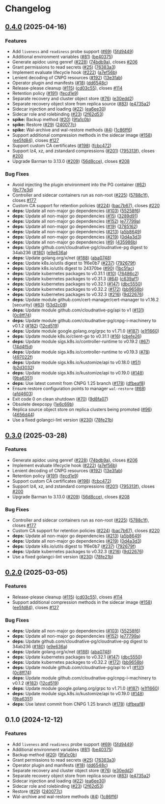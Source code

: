 # Changelog

## [0.4.0](https://github.com/fcanovai/plugin-barman-cloud/compare/v0.3.0...v0.4.0) (2025-04-16)


### Features

* Add `liveness` and `readiness` probe support ([#69](https://github.com/fcanovai/plugin-barman-cloud/issues/69)) ([5fd9449](https://github.com/fcanovai/plugin-barman-cloud/commit/5fd9449b27394756e0baf76b1356900850f687a6))
* Additional environment variables ([#81](https://github.com/fcanovai/plugin-barman-cloud/issues/81)) ([be40375](https://github.com/fcanovai/plugin-barman-cloud/commit/be4037529c44858278dd80e3eb32f39f3f68c5c6))
* Generate apidoc using genref ([#228](https://github.com/fcanovai/plugin-barman-cloud/issues/228)) ([74bdb9a](https://github.com/fcanovai/plugin-barman-cloud/commit/74bdb9a590f169eade4eea27caa85fc3b1809e41)), closes [#206](https://github.com/fcanovai/plugin-barman-cloud/issues/206)
* Grant permissions to read secrets ([#25](https://github.com/fcanovai/plugin-barman-cloud/issues/25)) ([76383a3](https://github.com/fcanovai/plugin-barman-cloud/commit/76383a30afd3bd829f01936dc3dfc81f1d189d2d))
* Implement evaluate lifecycle hook ([#222](https://github.com/fcanovai/plugin-barman-cloud/issues/222)) ([a7ef56b](https://github.com/fcanovai/plugin-barman-cloud/commit/a7ef56b6e7a8abfcf312f42190b5c3828f9b2a79))
* Lenient decoding of CNPG resources ([#192](https://github.com/fcanovai/plugin-barman-cloud/issues/192)) ([13e3fab](https://github.com/fcanovai/plugin-barman-cloud/commit/13e3fab2688ec6ea342ed7304680025f98e6af27))
* Operator plugin and manifests ([#18](https://github.com/fcanovai/plugin-barman-cloud/issues/18)) ([dd6548c](https://github.com/fcanovai/plugin-barman-cloud/commit/dd6548c4a26031324975d97aee345e4e6a2e7efa))
* Release-please cleanup ([#115](https://github.com/fcanovai/plugin-barman-cloud/issues/115)) ([cd03c55](https://github.com/fcanovai/plugin-barman-cloud/commit/cd03c556ef86c429b8699961eb24e1361b5759ff)), closes [#114](https://github.com/fcanovai/plugin-barman-cloud/issues/114)
* Retention policy ([#191](https://github.com/fcanovai/plugin-barman-cloud/issues/191)) ([fecd1e9](https://github.com/fcanovai/plugin-barman-cloud/commit/fecd1e9513ce1748a289840f735a2f23a0ce5218))
* Separate recovery and cluster object store ([#76](https://github.com/fcanovai/plugin-barman-cloud/issues/76)) ([e30edd2](https://github.com/fcanovai/plugin-barman-cloud/commit/e30edd2318d76e10fd7af344c0e4326f1e5033ec))
* Separate recovery object store from replica source ([#83](https://github.com/fcanovai/plugin-barman-cloud/issues/83)) ([e4735a2](https://github.com/fcanovai/plugin-barman-cloud/commit/e4735a2f85724cf8493f513658783e5330c3efcf))
* Sidecar injection and loading ([#22](https://github.com/fcanovai/plugin-barman-cloud/issues/22)) ([ea6ee30](https://github.com/fcanovai/plugin-barman-cloud/commit/ea6ee30d2ea30f9e9df22002ce5f5a68fcb37ade))
* Sidecar role and rolebinding ([#23](https://github.com/fcanovai/plugin-barman-cloud/issues/23)) ([2f62d53](https://github.com/fcanovai/plugin-barman-cloud/commit/2f62d539c949f344cb5534b7ffbb90860663a106))
* **spike:** Backup method ([#20](https://github.com/fcanovai/plugin-barman-cloud/issues/20)) ([9fa1c0b](https://github.com/fcanovai/plugin-barman-cloud/commit/9fa1c0beab4882af3f4c737d049b5bafcf7e28a6))
* **spike:** Restore ([#29](https://github.com/fcanovai/plugin-barman-cloud/issues/29)) ([240077c](https://github.com/fcanovai/plugin-barman-cloud/commit/240077c77192d9572767d7ec76d02e578b94faca))
* **spike:** Wal-archive and wal-restore methods ([#4](https://github.com/fcanovai/plugin-barman-cloud/issues/4)) ([1c86ff6](https://github.com/fcanovai/plugin-barman-cloud/commit/1c86ff65747b5b348fb1ed2b0e5b0594fd156116))
* Support additional compression methods in the sidecar image ([#158](https://github.com/fcanovai/plugin-barman-cloud/issues/158)) ([ee5fd84](https://github.com/fcanovai/plugin-barman-cloud/commit/ee5fd840924c0997f301764af32a684aa8424b22)), closes [#127](https://github.com/fcanovai/plugin-barman-cloud/issues/127)
* Support custom CA certificates ([#198](https://github.com/fcanovai/plugin-barman-cloud/issues/198)) ([fcbc472](https://github.com/fcanovai/plugin-barman-cloud/commit/fcbc47209222f712178ba422020c88eef7d50c08))
* Support lz4, xz, and zstandard compressions ([#201](https://github.com/fcanovai/plugin-barman-cloud/issues/201)) ([795313f](https://github.com/fcanovai/plugin-barman-cloud/commit/795313f4aa2f4888fdf2cb711de74aaea7b045a7)), closes [#200](https://github.com/fcanovai/plugin-barman-cloud/issues/200)
* Upgrade Barman to 3.13.0 ([#209](https://github.com/fcanovai/plugin-barman-cloud/issues/209)) ([56d8cce](https://github.com/fcanovai/plugin-barman-cloud/commit/56d8cceb3b8c7a17f3dcdd2dc14b48a725aaea9f)), closes [#208](https://github.com/fcanovai/plugin-barman-cloud/issues/208)


### Bug Fixes

* Avoid injecting the plugin environment into the PG container ([#62](https://github.com/fcanovai/plugin-barman-cloud/issues/62)) ([9c77e3d](https://github.com/fcanovai/plugin-barman-cloud/commit/9c77e3de9f05a56c567c9fa6b0f75ca55a05ddf8))
* Controller and sidecar containers run as non-root ([#225](https://github.com/fcanovai/plugin-barman-cloud/issues/225)) ([5788c1f](https://github.com/fcanovai/plugin-barman-cloud/commit/5788c1f72794a331e9176dabc625a5937abff010)), closes [#177](https://github.com/fcanovai/plugin-barman-cloud/issues/177)
* Custom CA support for retention policies ([#224](https://github.com/fcanovai/plugin-barman-cloud/issues/224)) ([bac7b67](https://github.com/fcanovai/plugin-barman-cloud/commit/bac7b673a2ef239dd28bd2d1eced083009ad8ba6)), closes [#220](https://github.com/fcanovai/plugin-barman-cloud/issues/220)
* **deps:** Update all non-major go dependencies ([#103](https://github.com/fcanovai/plugin-barman-cloud/issues/103)) ([55258f6](https://github.com/fcanovai/plugin-barman-cloud/commit/55258f69008d1475f65d549d47a6c87485624e28))
* **deps:** Update all non-major go dependencies ([#15](https://github.com/fcanovai/plugin-barman-cloud/issues/15)) ([3289d91](https://github.com/fcanovai/plugin-barman-cloud/commit/3289d91db4f924bad2f7f6dc8901f4544616233e))
* **deps:** Update all non-major go dependencies ([#152](https://github.com/fcanovai/plugin-barman-cloud/issues/152)) ([e77799a](https://github.com/fcanovai/plugin-barman-cloud/commit/e77799af028ba892ed8f3261554682c1b540a7f5))
* **deps:** Update all non-major go dependencies ([#19](https://github.com/fcanovai/plugin-barman-cloud/issues/19)) ([3785162](https://github.com/fcanovai/plugin-barman-cloud/commit/378516225d6441dcba32bcd7533d54501d91cf08))
* **deps:** Update all non-major go dependencies ([#213](https://github.com/fcanovai/plugin-barman-cloud/issues/213)) ([a5b8649](https://github.com/fcanovai/plugin-barman-cloud/commit/a5b8649bd0eac1df6e51291ff197a6a548d0f479))
* **deps:** Update all non-major go dependencies ([#219](https://github.com/fcanovai/plugin-barman-cloud/issues/219)) ([0d4a3d3](https://github.com/fcanovai/plugin-barman-cloud/commit/0d4a3d38f77e9d51a3f627fa768673e3c4b5e650))
* **deps:** Update all non-major go dependencies ([#9](https://github.com/fcanovai/plugin-barman-cloud/issues/9)) ([435986b](https://github.com/fcanovai/plugin-barman-cloud/commit/435986b7a1e7bf9e5d4d1c018c37fd6e28f2aaa7))
* **deps:** Update github.com/cloudnative-pg/cloudnative-pg digest to 34ab236 ([#180](https://github.com/fcanovai/plugin-barman-cloud/issues/180)) ([e9e636a](https://github.com/fcanovai/plugin-barman-cloud/commit/e9e636ada08de4a1f6db0a31e2f133e703580394))
* **deps:** Update golang.org/x/net ([#188](https://github.com/fcanovai/plugin-barman-cloud/issues/188)) ([aba0748](https://github.com/fcanovai/plugin-barman-cloud/commit/aba07487891b731b6439429c7b30da21bc260d5f))
* **deps:** Update k8s.io/utils digest to 1f6e0b7 ([#237](https://github.com/fcanovai/plugin-barman-cloud/issues/237)) ([792679f](https://github.com/fcanovai/plugin-barman-cloud/commit/792679ff673f60deeac3293d4bfb3e5182a09bef))
* **deps:** Update k8s.io/utils digest to 24370be ([#90](https://github.com/fcanovai/plugin-barman-cloud/issues/90)) ([1bc5fac](https://github.com/fcanovai/plugin-barman-cloud/commit/1bc5facc9acadbcdb88e76ec294f6c4c050c4daa))
* **deps:** Update kubernetes packages to v0.31.1 ([#10](https://github.com/fcanovai/plugin-barman-cloud/issues/10)) ([76486c2](https://github.com/fcanovai/plugin-barman-cloud/commit/76486c28637fa10be3b8b5f260d5b626ac142ca4))
* **deps:** Update kubernetes packages to v0.31.3 ([#64](https://github.com/fcanovai/plugin-barman-cloud/issues/64)) ([c639af1](https://github.com/fcanovai/plugin-barman-cloud/commit/c639af1295123c12d462d52b769ac0c973c22c93))
* **deps:** Update kubernetes packages to v0.32.1 ([#147](https://github.com/fcanovai/plugin-barman-cloud/issues/147)) ([dbc5550](https://github.com/fcanovai/plugin-barman-cloud/commit/dbc5550c9c503dfb0a6206a244995cdda9d28c1d))
* **deps:** Update kubernetes packages to v0.32.2 ([#172](https://github.com/fcanovai/plugin-barman-cloud/issues/172)) ([bb9658b](https://github.com/fcanovai/plugin-barman-cloud/commit/bb9658b28c95f9b7e1f202dcf2be76bff7756960))
* **deps:** Update kubernetes packages to v0.32.3 ([#216](https://github.com/fcanovai/plugin-barman-cloud/issues/216)) ([9d22676](https://github.com/fcanovai/plugin-barman-cloud/commit/9d22676f2a5667b516a4f496ab6188a2333e5333))
* **deps:** Update module github.com/cert-manager/cert-manager to v1.16.2 [security] ([#63](https://github.com/fcanovai/plugin-barman-cloud/issues/63)) ([53d2c09](https://github.com/fcanovai/plugin-barman-cloud/commit/53d2c0999313b1447d873b27b1f87e1dd93c6e6a))
* **deps:** Update module github.com/cloudnative-pg/api to v1 ([#131](https://github.com/fcanovai/plugin-barman-cloud/issues/131)) ([0c8ff74](https://github.com/fcanovai/plugin-barman-cloud/commit/0c8ff7426ff15623deba0c9603ba76dece3cb6a5))
* **deps:** Update module github.com/cloudnative-pg/cnpg-i-machinery to v0.1.2 ([#182](https://github.com/fcanovai/plugin-barman-cloud/issues/182)) ([12cd519](https://github.com/fcanovai/plugin-barman-cloud/commit/12cd5195234ee17ca0b09c2448cc9dc50c614149))
* **deps:** Update module google.golang.org/grpc to v1.71.0 ([#187](https://github.com/fcanovai/plugin-barman-cloud/issues/187)) ([e1f1660](https://github.com/fcanovai/plugin-barman-cloud/commit/e1f166023f55fb02d987ac011e3580af1f9d273a))
* **deps:** Update module k8s.io/client-go to v0.31.1 ([#16](https://github.com/fcanovai/plugin-barman-cloud/issues/16)) ([cbefe26](https://github.com/fcanovai/plugin-barman-cloud/commit/cbefe26440203e88f8d60335b64f32b01249ba0d))
* **deps:** Update module sigs.k8s.io/controller-runtime to v0.19.2 ([#67](https://github.com/fcanovai/plugin-barman-cloud/issues/67)) ([74d4f5d](https://github.com/fcanovai/plugin-barman-cloud/commit/74d4f5d1902ed557375adff3e775b35dd662d2fc))
* **deps:** Update module sigs.k8s.io/controller-runtime to v0.19.3 ([#78](https://github.com/fcanovai/plugin-barman-cloud/issues/78)) ([497022f](https://github.com/fcanovai/plugin-barman-cloud/commit/497022f1967c90598285573bc54341d22308f2f0))
* **deps:** Update module sigs.k8s.io/kustomize/api to v0.18.0 ([#51](https://github.com/fcanovai/plugin-barman-cloud/issues/51)) ([b2d3032](https://github.com/fcanovai/plugin-barman-cloud/commit/b2d303205499ccca426fe2b72964eeefa6556fdd))
* **deps:** Update module sigs.k8s.io/kustomize/api to v0.19.0 ([#148](https://github.com/fcanovai/plugin-barman-cloud/issues/148)) ([9ba6351](https://github.com/fcanovai/plugin-barman-cloud/commit/9ba63518f929748f4a422eaa58293c8125b7a5f1))
* **deps:** Use latest commit from CNPG 1.25 branch ([#178](https://github.com/fcanovai/plugin-barman-cloud/issues/178)) ([dfbeaf8](https://github.com/fcanovai/plugin-barman-cloud/commit/dfbeaf802ec98357fdbb92b5fcefc38a29939cfe))
* Ensure restore configuration points to manager `wal-restore` ([#68](https://github.com/fcanovai/plugin-barman-cloud/issues/68)) ([afd4603](https://github.com/fcanovai/plugin-barman-cloud/commit/afd4603023ce0f245687856eb05d9a30875b8bac))
* Exit code 0 on clean shutdown ([#70](https://github.com/fcanovai/plugin-barman-cloud/issues/70)) ([9d8fa07](https://github.com/fcanovai/plugin-barman-cloud/commit/9d8fa079fec6b82c5aef6397b4b6318fbe9ebb0b))
* Obsolete deepcopy ([1e6c69b](https://github.com/fcanovai/plugin-barman-cloud/commit/1e6c69bac022914732fbaabb5bae0969893f5049))
* Replica source object store on replica clusters being promoted ([#96](https://github.com/fcanovai/plugin-barman-cloud/issues/96)) ([4656d44](https://github.com/fcanovai/plugin-barman-cloud/commit/4656d44c85a3d05e38cb536b2db69aa47c575619))
* Use a fixed golangci-lint version ([#230](https://github.com/fcanovai/plugin-barman-cloud/issues/230)) ([78fe21b](https://github.com/fcanovai/plugin-barman-cloud/commit/78fe21b24dc9366c34260babe6b049a310abe9f0))

## [0.3.0](https://github.com/cloudnative-pg/plugin-barman-cloud/compare/v0.2.0...v0.3.0) (2025-03-28)


### Features

* Generate apidoc using genref ([#228](https://github.com/cloudnative-pg/plugin-barman-cloud/issues/228)) ([74bdb9a](https://github.com/cloudnative-pg/plugin-barman-cloud/commit/74bdb9a590f169eade4eea27caa85fc3b1809e41)), closes [#206](https://github.com/cloudnative-pg/plugin-barman-cloud/issues/206)
* Implement evaluate lifecycle hook ([#222](https://github.com/cloudnative-pg/plugin-barman-cloud/issues/222)) ([a7ef56b](https://github.com/cloudnative-pg/plugin-barman-cloud/commit/a7ef56b6e7a8abfcf312f42190b5c3828f9b2a79))
* Lenient decoding of CNPG resources ([#192](https://github.com/cloudnative-pg/plugin-barman-cloud/issues/192)) ([13e3fab](https://github.com/cloudnative-pg/plugin-barman-cloud/commit/13e3fab2688ec6ea342ed7304680025f98e6af27))
* Retention policy ([#191](https://github.com/cloudnative-pg/plugin-barman-cloud/issues/191)) ([fecd1e9](https://github.com/cloudnative-pg/plugin-barman-cloud/commit/fecd1e9513ce1748a289840f735a2f23a0ce5218))
* Support custom CA certificates ([#198](https://github.com/cloudnative-pg/plugin-barman-cloud/issues/198)) ([fcbc472](https://github.com/cloudnative-pg/plugin-barman-cloud/commit/fcbc47209222f712178ba422020c88eef7d50c08))
* Support lz4, xz, and zstandard compressions ([#201](https://github.com/cloudnative-pg/plugin-barman-cloud/issues/201)) ([795313f](https://github.com/cloudnative-pg/plugin-barman-cloud/commit/795313f4aa2f4888fdf2cb711de74aaea7b045a7)), closes [#200](https://github.com/cloudnative-pg/plugin-barman-cloud/issues/200)
* Upgrade Barman to 3.13.0 ([#209](https://github.com/cloudnative-pg/plugin-barman-cloud/issues/209)) ([56d8cce](https://github.com/cloudnative-pg/plugin-barman-cloud/commit/56d8cceb3b8c7a17f3dcdd2dc14b48a725aaea9f)), closes [#208](https://github.com/cloudnative-pg/plugin-barman-cloud/issues/208)


### Bug Fixes

* Controller and sidecar containers run as non-root ([#225](https://github.com/cloudnative-pg/plugin-barman-cloud/issues/225)) ([5788c1f](https://github.com/cloudnative-pg/plugin-barman-cloud/commit/5788c1f72794a331e9176dabc625a5937abff010)), closes [#177](https://github.com/cloudnative-pg/plugin-barman-cloud/issues/177)
* Custom CA support for retention policies ([#224](https://github.com/cloudnative-pg/plugin-barman-cloud/issues/224)) ([bac7b67](https://github.com/cloudnative-pg/plugin-barman-cloud/commit/bac7b673a2ef239dd28bd2d1eced083009ad8ba6)), closes [#220](https://github.com/cloudnative-pg/plugin-barman-cloud/issues/220)
* **deps:** Update all non-major go dependencies ([#213](https://github.com/cloudnative-pg/plugin-barman-cloud/issues/213)) ([a5b8649](https://github.com/cloudnative-pg/plugin-barman-cloud/commit/a5b8649bd0eac1df6e51291ff197a6a548d0f479))
* **deps:** Update all non-major go dependencies ([#219](https://github.com/cloudnative-pg/plugin-barman-cloud/issues/219)) ([0d4a3d3](https://github.com/cloudnative-pg/plugin-barman-cloud/commit/0d4a3d38f77e9d51a3f627fa768673e3c4b5e650))
* **deps:** Update k8s.io/utils digest to 1f6e0b7 ([#237](https://github.com/cloudnative-pg/plugin-barman-cloud/issues/237)) ([792679f](https://github.com/cloudnative-pg/plugin-barman-cloud/commit/792679ff673f60deeac3293d4bfb3e5182a09bef))
* **deps:** Update kubernetes packages to v0.32.3 ([#216](https://github.com/cloudnative-pg/plugin-barman-cloud/issues/216)) ([9d22676](https://github.com/cloudnative-pg/plugin-barman-cloud/commit/9d22676f2a5667b516a4f496ab6188a2333e5333))
* Use a fixed golangci-lint version ([#230](https://github.com/cloudnative-pg/plugin-barman-cloud/issues/230)) ([78fe21b](https://github.com/cloudnative-pg/plugin-barman-cloud/commit/78fe21b24dc9366c34260babe6b049a310abe9f0))

## [0.2.0](https://github.com/cloudnative-pg/plugin-barman-cloud/compare/v0.1.0...v0.2.0) (2025-03-05)


### Features

* Release-please cleanup ([#115](https://github.com/cloudnative-pg/plugin-barman-cloud/issues/115)) ([cd03c55](https://github.com/cloudnative-pg/plugin-barman-cloud/commit/cd03c556ef86c429b8699961eb24e1361b5759ff)), closes [#114](https://github.com/cloudnative-pg/plugin-barman-cloud/issues/114)
* Support additional compression methods in the sidecar image ([#158](https://github.com/cloudnative-pg/plugin-barman-cloud/issues/158)) ([ee5fd84](https://github.com/cloudnative-pg/plugin-barman-cloud/commit/ee5fd840924c0997f301764af32a684aa8424b22)), closes [#127](https://github.com/cloudnative-pg/plugin-barman-cloud/issues/127)


### Bug Fixes

* **deps:** Update all non-major go dependencies ([#103](https://github.com/cloudnative-pg/plugin-barman-cloud/issues/103)) ([55258f6](https://github.com/cloudnative-pg/plugin-barman-cloud/commit/55258f69008d1475f65d549d47a6c87485624e28))
* **deps:** Update all non-major go dependencies ([#152](https://github.com/cloudnative-pg/plugin-barman-cloud/issues/152)) ([e77799a](https://github.com/cloudnative-pg/plugin-barman-cloud/commit/e77799af028ba892ed8f3261554682c1b540a7f5))
* **deps:** Update github.com/cloudnative-pg/cloudnative-pg digest to 34ab236 ([#180](https://github.com/cloudnative-pg/plugin-barman-cloud/issues/180)) ([e9e636a](https://github.com/cloudnative-pg/plugin-barman-cloud/commit/e9e636ada08de4a1f6db0a31e2f133e703580394))
* **deps:** Update golang.org/x/net ([#188](https://github.com/cloudnative-pg/plugin-barman-cloud/issues/188)) ([aba0748](https://github.com/cloudnative-pg/plugin-barman-cloud/commit/aba07487891b731b6439429c7b30da21bc260d5f))
* **deps:** Update kubernetes packages to v0.32.1 ([#147](https://github.com/cloudnative-pg/plugin-barman-cloud/issues/147)) ([dbc5550](https://github.com/cloudnative-pg/plugin-barman-cloud/commit/dbc5550c9c503dfb0a6206a244995cdda9d28c1d))
* **deps:** Update kubernetes packages to v0.32.2 ([#172](https://github.com/cloudnative-pg/plugin-barman-cloud/issues/172)) ([bb9658b](https://github.com/cloudnative-pg/plugin-barman-cloud/commit/bb9658b28c95f9b7e1f202dcf2be76bff7756960))
* **deps:** Update module github.com/cloudnative-pg/api to v1 ([#131](https://github.com/cloudnative-pg/plugin-barman-cloud/issues/131)) ([0c8ff74](https://github.com/cloudnative-pg/plugin-barman-cloud/commit/0c8ff7426ff15623deba0c9603ba76dece3cb6a5))
* **deps:** Update module github.com/cloudnative-pg/cnpg-i-machinery to v0.1.2 ([#182](https://github.com/cloudnative-pg/plugin-barman-cloud/issues/182)) ([12cd519](https://github.com/cloudnative-pg/plugin-barman-cloud/commit/12cd5195234ee17ca0b09c2448cc9dc50c614149))
* **deps:** Update module google.golang.org/grpc to v1.71.0 ([#187](https://github.com/cloudnative-pg/plugin-barman-cloud/issues/187)) ([e1f1660](https://github.com/cloudnative-pg/plugin-barman-cloud/commit/e1f166023f55fb02d987ac011e3580af1f9d273a))
* **deps:** Update module sigs.k8s.io/kustomize/api to v0.19.0 ([#148](https://github.com/cloudnative-pg/plugin-barman-cloud/issues/148)) ([9ba6351](https://github.com/cloudnative-pg/plugin-barman-cloud/commit/9ba63518f929748f4a422eaa58293c8125b7a5f1))
* **deps:** Use latest commit from CNPG 1.25 branch ([#178](https://github.com/cloudnative-pg/plugin-barman-cloud/issues/178)) ([dfbeaf8](https://github.com/cloudnative-pg/plugin-barman-cloud/commit/dfbeaf802ec98357fdbb92b5fcefc38a29939cfe))

## 0.1.0 (2024-12-12)


### Features

* Add `liveness` and `readiness` probe support ([#69](https://github.com/cloudnative-pg/plugin-barman-cloud/issues/69)) ([5fd9449](https://github.com/cloudnative-pg/plugin-barman-cloud/commit/5fd9449b27394756e0baf76b1356900850f687a6))
* Additional environment variables ([#81](https://github.com/cloudnative-pg/plugin-barman-cloud/issues/81)) ([be40375](https://github.com/cloudnative-pg/plugin-barman-cloud/commit/be4037529c44858278dd80e3eb32f39f3f68c5c6))
* Backup method ([#20](https://github.com/cloudnative-pg/plugin-barman-cloud/issues/20)) ([9fa1c0b](https://github.com/cloudnative-pg/plugin-barman-cloud/commit/9fa1c0beab4882af3f4c737d049b5bafcf7e28a6))
* Grant permissions to read secrets ([#25](https://github.com/cloudnative-pg/plugin-barman-cloud/issues/25)) ([76383a3](https://github.com/cloudnative-pg/plugin-barman-cloud/commit/76383a30afd3bd829f01936dc3dfc81f1d189d2d))
* Operator plugin and manifests ([#18](https://github.com/cloudnative-pg/plugin-barman-cloud/issues/18)) ([dd6548c](https://github.com/cloudnative-pg/plugin-barman-cloud/commit/dd6548c4a26031324975d97aee345e4e6a2e7efa))
* Separate recovery and cluster object store ([#76](https://github.com/cloudnative-pg/plugin-barman-cloud/issues/76)) ([e30edd2](https://github.com/cloudnative-pg/plugin-barman-cloud/commit/e30edd2318d76e10fd7af344c0e4326f1e5033ec))
* Separate recovery object store from replica source ([#83](https://github.com/cloudnative-pg/plugin-barman-cloud/issues/83)) ([e4735a2](https://github.com/cloudnative-pg/plugin-barman-cloud/commit/e4735a2f85724cf8493f513658783e5330c3efcf))
* Sidecar injection and loading ([#22](https://github.com/cloudnative-pg/plugin-barman-cloud/issues/22)) ([ea6ee30](https://github.com/cloudnative-pg/plugin-barman-cloud/commit/ea6ee30d2ea30f9e9df22002ce5f5a68fcb37ade))
* Sidecar role and rolebinding ([#23](https://github.com/cloudnative-pg/plugin-barman-cloud/issues/23)) ([2f62d53](https://github.com/cloudnative-pg/plugin-barman-cloud/commit/2f62d539c949f344cb5534b7ffbb90860663a106))
* Restore ([#29](https://github.com/cloudnative-pg/plugin-barman-cloud/issues/29)) ([240077c](https://github.com/cloudnative-pg/plugin-barman-cloud/commit/240077c77192d9572767d7ec76d02e578b94faca))
* Wal-archive and wal-restore methods ([#4](https://github.com/cloudnative-pg/plugin-barman-cloud/issues/4)) ([1c86ff6](https://github.com/cloudnative-pg/plugin-barman-cloud/commit/1c86ff65747b5b348fb1ed2b0e5b0594fd156116))
